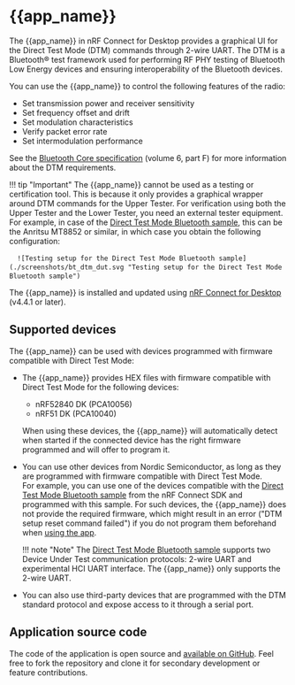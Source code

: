 # {{app_name}}

The {{app_name}} in nRF Connect for Desktop provides a graphical UI for the Direct Test Mode (DTM) commands through 2-wire UART. The DTM is a Bluetooth® test framework used for performing RF PHY testing of Bluetooth Low Energy devices and ensuring interoperability of the Bluetooth devices.

You can use the {{app_name}} to control the following features of the radio:

- Set transmission power and receiver sensitivity
- Set frequency offset and drift
- Set modulation characteristics
- Verify packet error rate
- Set intermodulation performance

See the [Bluetooth Core specification](https://www.bluetooth.com/specifications/specs/core-specification-5-3/) (volume 6, part F) for more information about the DTM requirements.

!!! tip "Important"
      The {{app_name}} cannot be used as a testing or certification tool. This is because it only provides a graphical wrapper around DTM commands for the Upper Tester. For verification using both the Upper Tester and the Lower Tester, you need an external tester equipment. For example, in case of the [Direct Test Mode Bluetooth sample](https://docs.nordicsemi.com/bundle/ncs-latest/page/nrf/samples/bluetooth/direct_test_mode/README.html), this can be the Anritsu MT8852 or similar, in which case you obtain the following configuration:

      ![Testing setup for the Direct Test Mode Bluetooth sample](./screenshots/bt_dtm_dut.svg "Testing setup for the Direct Test Mode Bluetooth sample")

The {{app_name}} is installed and updated using [nRF Connect for Desktop](https://docs.nordicsemi.com/bundle/nrf-connect-desktop/page/index.html) (v4.4.1 or later).

## Supported devices

The {{app_name}} can be used with devices programmed with firmware compatible with Direct Test Mode:

* The {{app_name}} provides HEX files with firmware compatible with Direct Test Mode for the following devices:

    - nRF52840 DK (PCA10056)
    - nRF51 DK (PCA10040)

    When using these devices, the {{app_name}} will automatically detect when started if the connected device has the right firmware programmed and will offer to program it.

* You can use other devices from Nordic Semiconductor, as long as they are programmed with firmware compatible with Direct Test Mode.<br/>
  For example, you can use one of the devices compatible with the [Direct Test Mode Bluetooth sample](https://docs.nordicsemi.com/bundle/ncs-latest/page/nrf/samples/bluetooth/direct_test_mode/README.html) from the nRF Connect SDK and programmed with this sample. For such devices, the {{app_name}} does not provide the required firmware, which might result in an error ("DTM setup reset command failed") if you do not program them beforehand when [using the app](using_dtm.md).

    !!! note "Note"
         The [Direct Test Mode Bluetooth sample](https://docs.nordicsemi.com/bundle/ncs-latest/page/nrf/samples/bluetooth/direct_test_mode/README.html) supports two Device Under Test communication protocols: 2-wire UART and experimental HCI UART interface. The {{app_name}} only supports the 2-wire UART.

* You can also use third-party devices that are programmed with the DTM standard protocol and expose access to it through a serial port.

## Application source code

The code of the application is open source and [available on GitHub](https://github.com/NordicSemiconductor/pc-nrfconnect-dtm).
Feel free to fork the repository and clone it for secondary development or feature contributions.
